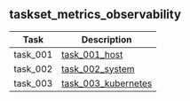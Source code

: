 ## taskset_metrics_observability

| Task     | Description                                                              |
|----------|--------------------------------------------------------------------------|
| task_001 | [task_001_host](taskset_metrics_observability/task_001_host)             |
| task_002 | [task_002_system](taskset_metrics_observability/task_002_system)         |
| task_003 | [task_003_kubernetes](taskset_metrics_observability/task_003_kubernetes) |

